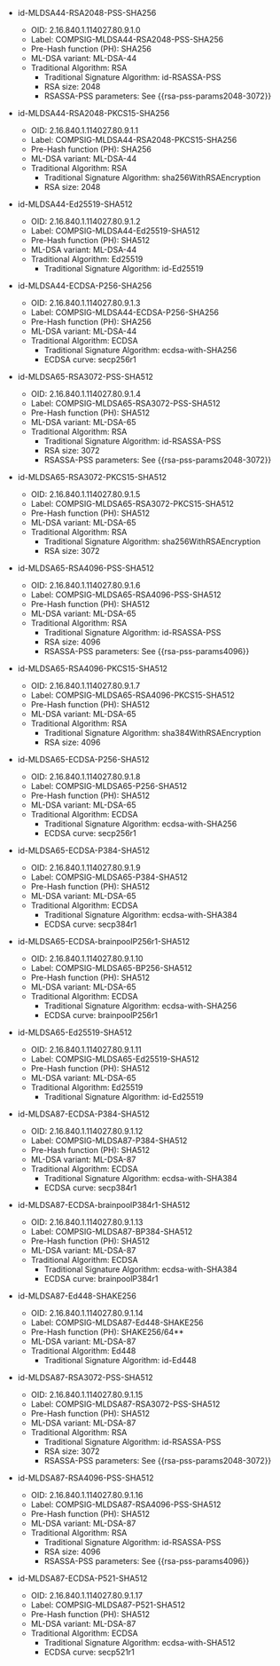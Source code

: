 - id-MLDSA44-RSA2048-PSS-SHA256
  - OID: 2.16.840.1.114027.80.9.1.0
  - Label: COMPSIG-MLDSA44-RSA2048-PSS-SHA256
  - Pre-Hash function (PH): SHA256
  - ML-DSA variant: ML-DSA-44
  - Traditional Algorithm: RSA
    - Traditional Signature Algorithm: id-RSASSA-PSS
    - RSA size: 2048
    - RSASSA-PSS parameters: See {{rsa-pss-params2048-3072}}

- id-MLDSA44-RSA2048-PKCS15-SHA256
  - OID: 2.16.840.1.114027.80.9.1.1
  - Label: COMPSIG-MLDSA44-RSA2048-PKCS15-SHA256
  - Pre-Hash function (PH): SHA256
  - ML-DSA variant: ML-DSA-44
  - Traditional Algorithm: RSA
    - Traditional Signature Algorithm: sha256WithRSAEncryption
    - RSA size: 2048

- id-MLDSA44-Ed25519-SHA512
  - OID: 2.16.840.1.114027.80.9.1.2
  - Label: COMPSIG-MLDSA44-Ed25519-SHA512
  - Pre-Hash function (PH): SHA512
  - ML-DSA variant: ML-DSA-44
  - Traditional Algorithm: Ed25519
    - Traditional Signature Algorithm: id-Ed25519

- id-MLDSA44-ECDSA-P256-SHA256
  - OID: 2.16.840.1.114027.80.9.1.3
  - Label: COMPSIG-MLDSA44-ECDSA-P256-SHA256
  - Pre-Hash function (PH): SHA256
  - ML-DSA variant: ML-DSA-44
  - Traditional Algorithm: ECDSA
    - Traditional Signature Algorithm: ecdsa-with-SHA256
    - ECDSA curve: secp256r1

- id-MLDSA65-RSA3072-PSS-SHA512
  - OID: 2.16.840.1.114027.80.9.1.4
  - Label: COMPSIG-MLDSA65-RSA3072-PSS-SHA512
  - Pre-Hash function (PH): SHA512
  - ML-DSA variant: ML-DSA-65
  - Traditional Algorithm: RSA
    - Traditional Signature Algorithm: id-RSASSA-PSS
    - RSA size: 3072
    - RSASSA-PSS parameters: See {{rsa-pss-params2048-3072}}

- id-MLDSA65-RSA3072-PKCS15-SHA512
  - OID: 2.16.840.1.114027.80.9.1.5
  - Label: COMPSIG-MLDSA65-RSA3072-PKCS15-SHA512
  - Pre-Hash function (PH): SHA512
  - ML-DSA variant: ML-DSA-65
  - Traditional Algorithm: RSA
    - Traditional Signature Algorithm: sha256WithRSAEncryption
    - RSA size: 3072

- id-MLDSA65-RSA4096-PSS-SHA512
  - OID: 2.16.840.1.114027.80.9.1.6
  - Label: COMPSIG-MLDSA65-RSA4096-PSS-SHA512
  - Pre-Hash function (PH): SHA512
  - ML-DSA variant: ML-DSA-65
  - Traditional Algorithm: RSA
    - Traditional Signature Algorithm: id-RSASSA-PSS
    - RSA size: 4096
    - RSASSA-PSS parameters: See {{rsa-pss-params4096}}

- id-MLDSA65-RSA4096-PKCS15-SHA512
  - OID: 2.16.840.1.114027.80.9.1.7
  - Label: COMPSIG-MLDSA65-RSA4096-PKCS15-SHA512
  - Pre-Hash function (PH): SHA512
  - ML-DSA variant: ML-DSA-65
  - Traditional Algorithm: RSA
    - Traditional Signature Algorithm: sha384WithRSAEncryption
    - RSA size: 4096

- id-MLDSA65-ECDSA-P256-SHA512
  - OID: 2.16.840.1.114027.80.9.1.8
  - Label: COMPSIG-MLDSA65-P256-SHA512
  - Pre-Hash function (PH): SHA512
  - ML-DSA variant: ML-DSA-65
  - Traditional Algorithm: ECDSA
    - Traditional Signature Algorithm: ecdsa-with-SHA256
    - ECDSA curve: secp256r1

- id-MLDSA65-ECDSA-P384-SHA512
  - OID: 2.16.840.1.114027.80.9.1.9
  - Label: COMPSIG-MLDSA65-P384-SHA512
  - Pre-Hash function (PH): SHA512
  - ML-DSA variant: ML-DSA-65
  - Traditional Algorithm: ECDSA
    - Traditional Signature Algorithm: ecdsa-with-SHA384
    - ECDSA curve: secp384r1

- id-MLDSA65-ECDSA-brainpoolP256r1-SHA512
  - OID: 2.16.840.1.114027.80.9.1.10
  - Label: COMPSIG-MLDSA65-BP256-SHA512
  - Pre-Hash function (PH): SHA512
  - ML-DSA variant: ML-DSA-65
  - Traditional Algorithm: ECDSA
    - Traditional Signature Algorithm: ecdsa-with-SHA256
    - ECDSA curve: brainpoolP256r1

- id-MLDSA65-Ed25519-SHA512
  - OID: 2.16.840.1.114027.80.9.1.11
  - Label: COMPSIG-MLDSA65-Ed25519-SHA512
  - Pre-Hash function (PH): SHA512
  - ML-DSA variant: ML-DSA-65
  - Traditional Algorithm: Ed25519
    - Traditional Signature Algorithm: id-Ed25519

- id-MLDSA87-ECDSA-P384-SHA512
  - OID: 2.16.840.1.114027.80.9.1.12
  - Label: COMPSIG-MLDSA87-P384-SHA512
  - Pre-Hash function (PH): SHA512
  - ML-DSA variant: ML-DSA-87
  - Traditional Algorithm: ECDSA
    - Traditional Signature Algorithm: ecdsa-with-SHA384
    - ECDSA curve: secp384r1

- id-MLDSA87-ECDSA-brainpoolP384r1-SHA512
  - OID: 2.16.840.1.114027.80.9.1.13
  - Label: COMPSIG-MLDSA87-BP384-SHA512
  - Pre-Hash function (PH): SHA512
  - ML-DSA variant: ML-DSA-87
  - Traditional Algorithm: ECDSA
    - Traditional Signature Algorithm: ecdsa-with-SHA384
    - ECDSA curve: brainpoolP384r1

- id-MLDSA87-Ed448-SHAKE256
  - OID: 2.16.840.1.114027.80.9.1.14
  - Label: COMPSIG-MLDSA87-Ed448-SHAKE256
  - Pre-Hash function (PH): SHAKE256/64**
  - ML-DSA variant: ML-DSA-87
  - Traditional Algorithm: Ed448
    - Traditional Signature Algorithm: id-Ed448

- id-MLDSA87-RSA3072-PSS-SHA512
  - OID: 2.16.840.1.114027.80.9.1.15
  - Label: COMPSIG-MLDSA87-RSA3072-PSS-SHA512
  - Pre-Hash function (PH): SHA512
  - ML-DSA variant: ML-DSA-87
  - Traditional Algorithm: RSA
    - Traditional Signature Algorithm: id-RSASSA-PSS
    - RSA size: 3072
    - RSASSA-PSS parameters: See {{rsa-pss-params2048-3072}}

- id-MLDSA87-RSA4096-PSS-SHA512
  - OID: 2.16.840.1.114027.80.9.1.16
  - Label: COMPSIG-MLDSA87-RSA4096-PSS-SHA512
  - Pre-Hash function (PH): SHA512
  - ML-DSA variant: ML-DSA-87
  - Traditional Algorithm: RSA
    - Traditional Signature Algorithm: id-RSASSA-PSS
    - RSA size: 4096
    - RSASSA-PSS parameters: See {{rsa-pss-params4096}}

- id-MLDSA87-ECDSA-P521-SHA512
  - OID: 2.16.840.1.114027.80.9.1.17
  - Label: COMPSIG-MLDSA87-P521-SHA512
  - Pre-Hash function (PH): SHA512
  - ML-DSA variant: ML-DSA-87
  - Traditional Algorithm: ECDSA
    - Traditional Signature Algorithm: ecdsa-with-SHA512
    - ECDSA curve: secp521r1

